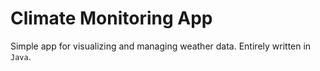 # Climate Monitoring App

Simple app for visualizing and managing weather data. Entirely written in `Java`.